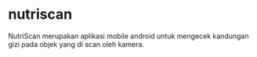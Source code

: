 # nutriscan
NutriScan merupakan aplikasi mobile android untuk 
mengecek kandungan gizi pada objek yang di scan oleh kamera.

